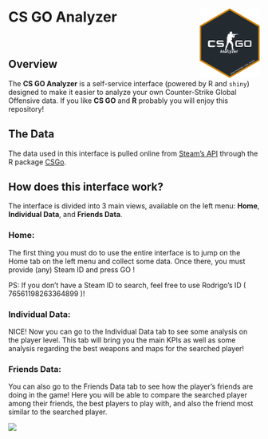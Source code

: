 # CS GO Analyzer <img src="app/www/img/CSGo_analyzer_sticker.PNG" align="right" width="120" />

<br>

## Overview

The **CS GO Analyzer** is a self-service interface (powered by R and
`shiny`) designed to make it easier to analyze your own Counter-Strike
Global Offensive data. If you like **CS GO** and **R** probably you will
enjoy this repository!

## The Data

The data used in this interface is pulled online from [Steam’s
API](https://developer.valvesoftware.com/wiki/Steam_Web_API) through the
R package [CSGo](https://adsoncostanzifilho.github.io/CSGo/).

## How does this interface work?

The interface is divided into 3 main views, available on the left menu:
**Home**, **Individual Data**, and **Friends Data**.

### Home:

The first thing you must do to use the entire interface is to jump on
the Home tab on the left menu and collect some data. Once there, you
must provide (any) Steam ID and press GO !

PS: If you don’t have a Steam ID to search, feel free to use Rodrigo’s
ID ( 76561198263364899 )!

### Individual Data:

NICE! Now you can go to the Individual Data tab to see some analysis on
the player level. This tab will bring you the main KPIs as well as some
analysis regarding the best weapons and maps for the searched player!

### Friends Data:

You can also go to the Friends Data tab to see how the player’s friends
are doing in the game! Here you will be able to compare the searched
player among their friends, the best players to play with, and also the
friend most similar to the searched player.

![](app/www/img/csgo_demo.gif)
